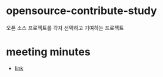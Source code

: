 # opensource-contribute-study
오픈 소스 프로젝트를 각자 선택하고 기여하는 프로젝트

# meeting minutes
- [link](https://github.com/Jaram2017/opensource-contribute-study/wiki)
